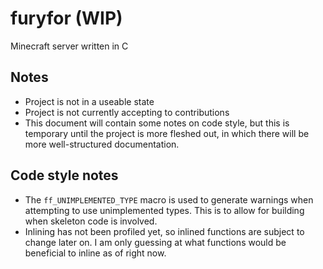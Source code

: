# furyfor (WIP)
Minecraft server written in C

## Notes
* Project is not in a useable state
* Project is not currently accepting to contributions
* This document will contain some notes on code style, but this is temporary until the project is more fleshed out, in which there will be more well-structured documentation.

## Code style notes
* The `ff_UNIMPLEMENTED_TYPE` macro is used to generate warnings when attempting to use unimplemented types. This is to allow for building when skeleton code is involved.
* Inlining has not been profiled yet, so inlined functions are subject to change later on. I am only guessing at what functions would be beneficial to inline as of right now.